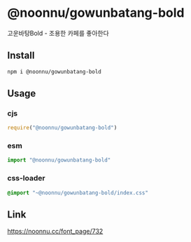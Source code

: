 # @noonnu/gowunbatang-bold
고운바탕Bold - 조용한 카페를 좋아한다

## Install
```sh
npm i @noonnu/gowunbatang-bold
```
## Usage
### cjs
```js
require("@noonnu/gowunbatang-bold")
```
### esm
```js
import "@noonnu/gowunbatang-bold"
```
### css-loader
```css
@import "~@noonnu/gowunbatang-bold/index.css"
```

## Link
https://noonnu.cc/font_page/732